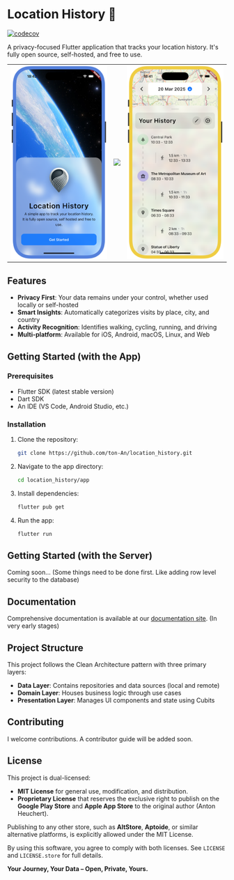 # Location History 📍
[![codecov](https://codecov.io/gh/ton-An/location_history/graph/badge.svg?token=X5F77OEGXS)](https://codecov.io/gh/ton-An/location_history)

A privacy-focused Flutter application that tracks your location history. It's fully open source, self-hosted, and free to use.

|   |   |   |
|---|---|---|
![](/docs/public/assets/screenshots/home.png)  |  ![](/docs/public/assets/screenshots/map.png) |  ![](/docs/public/assets/screenshots/map_modal.png)

## Features

- **Privacy First**: Your data remains under your control, whether used locally or self-hosted
- **Smart Insights**: Automatically categorizes visits by place, city, and country
- **Activity Recognition**: Identifies walking, cycling, running, and driving
- **Multi-platform**: Available for iOS, Android, macOS, Linux, and Web

## Getting Started (with the App)

### Prerequisites

- Flutter SDK (latest stable version)
- Dart SDK
- An IDE (VS Code, Android Studio, etc.)

### Installation

1. Clone the repository:
   ```bash
   git clone https://github.com/ton-An/location_history.git
   ```

2. Navigate to the app directory:
   ```bash
   cd location_history/app
   ```

3. Install dependencies:
   ```bash
   flutter pub get
   ```

4. Run the app:
   ```bash
   flutter run
   ```

## Getting Started (with the Server)

Coming soon... (Some things need to be done first. Like adding row level security to the database)

## Documentation

Comprehensive documentation is available at our [documentation site](https://ton-an.github.io/location_history/). (In very early stages)

## Project Structure

This project follows the Clean Architecture pattern with three primary layers:

- **Data Layer**: Contains repositories and data sources (local and remote)
- **Domain Layer**: Houses business logic through use cases
- **Presentation Layer**: Manages UI components and state using Cubits

## Contributing

I welcome contributions. A contributor guide will be added soon.

## License
This project is dual-licensed:
- **MIT License** for general use, modification, and distribution.
- **Proprietary License** that reserves the exclusive right to publish on the **Google Play Store** and **Apple App Store** to the original author (Anton Heuchert).

Publishing to any other store, such as **AltStore**, **Aptoide**, or similar alternative platforms, is explicitly allowed under the MIT License.

By using this software, you agree to comply with both licenses. See `LICENSE` and `LICENSE.store` for full details.

**Your Journey, Your Data – Open, Private, Yours.**